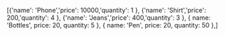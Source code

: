 [{'name': 'Phone','price': 10000,'quantity': 1  }, {'name': 'Shirt','price': 200,'quantity': 4 }, {'name': 'Jeans','price': 400,'quantity': 3  },  {    name: 'Bottles',    price: 20,    quantity: 5  },  {    name: 'Pen',    price: 20,    quantity: 50  },]